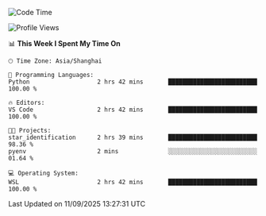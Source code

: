 <!--START_SECTION:waka-->
![Code Time](http://img.shields.io/badge/Code%20Time-3%2C105%20hrs%207%20mins-blue)

![Profile Views](http://img.shields.io/badge/Profile%20Views-32-blue)

📊 **This Week I Spent My Time On** 

```text
🕑︎ Time Zone: Asia/Shanghai

💬 Programming Languages: 
Python                   2 hrs 42 mins       █████████████████████████   100.00 % 

🔥 Editors: 
VS Code                  2 hrs 42 mins       █████████████████████████   100.00 % 

🐱‍💻 Projects: 
star_identification      2 hrs 39 mins       █████████████████████████   98.36 % 
pyenv                    2 mins              ░░░░░░░░░░░░░░░░░░░░░░░░░   01.64 % 

💻 Operating System: 
WSL                      2 hrs 42 mins       █████████████████████████   100.00 % 
```


 Last Updated on 11/09/2025 13:27:31 UTC
<!--END_SECTION:waka-->